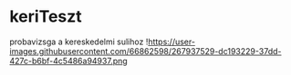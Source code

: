 # keriTeszt
probavizsga a kereskedelmi sulihoz
!https://user-images.githubusercontent.com/66862598/267937529-dc193229-37dd-427c-b6bf-4c5486a94937.png
